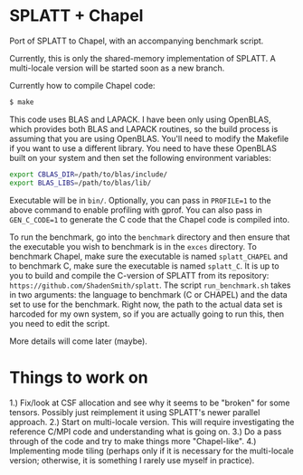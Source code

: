# SPLATT + Chapel

Port of SPLATT to Chapel, with an accompanying benchmark script.

Currently, this is only the shared-memory implementation of SPLATT.
A multi-locale version will be started soon as a new branch.

Currently how to compile Chapel code:

```bash
$ make
```

This code uses BLAS and LAPACK. I have been only using OpenBLAS, which provides
both BLAS and LAPACK routines, so the build process is assuming that you are using OpenBLAS.
You'll need to modify the Makefile if you want to use a different library. You need to have these OpenBLAS 
built on your system and then set the following environment variables:

```bash
export CBLAS_DIR=/path/to/blas/include/
export BLAS_LIBS=/path/to/blas/lib/
```

Executable will be in `bin/`. Optionally, you can pass in `PROFILE=1` to the
above command to enable profiling with gprof. You can also pass in `GEN_C_CODE=1`
to generate the C code that the Chapel code is compiled into.

To run the benchmark, go into the `benchmark` directory and then ensure that
the executable you wish to benchmark is in the `exces` directory. To benchmark
Chapel, make sure the executable is named `splatt_CHAPEL` and to benchmark C,
make sure the executable is named `splatt_C`. It is up to you to build and compile
the C-version of SPLATT from its repository: `https://github.com/ShadenSmith/splatt`.
The script `run_benchmark.sh` takes in two arguments: the language to benchmark
(C or CHAPEL) and the data set to use for the benchmark. Right now, the path to 
the actual data set is harcoded for my own system, so if you are actually going to
run this, then you need to edit the script.

More details will come later (maybe).

# Things to work on

1.) Fix/look at CSF allocation and see why it seems to be "broken" for some tensors.
Possibly just reimplement it using SPLATT's newer parallel approach.
2.) Start on multi-locale version. This will require investigating the reference
C/MPI code and understanding what is going on.
3.) Do a pass through of the code and try to make things more "Chapel-like".
4.) Implementing mode tiling (perhaps only if it is necessary for the multi-locale
version; otherwise, it is something I rarely use myself in practice).
